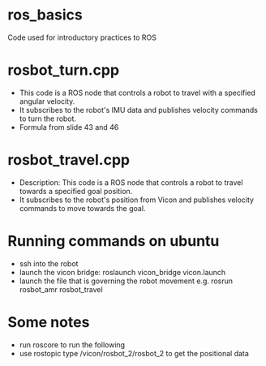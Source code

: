 # ros_basics
Code used for introductory practices to ROS

# rosbot_turn.cpp
* This code is a ROS node that controls a robot to travel with a specified angular velocity.
* It subscribes to the robot's IMU data and publishes velocity commands to turn the robot.
* Formula from slide 43 and 46

# rosbot_travel.cpp
* Description: This code is a ROS node that controls a robot to travel towards a specified goal position.
* It subscribes to the robot's position from Vicon and publishes velocity commands to move towards the goal.

# Running commands on ubuntu
* ssh into the robot
* launch the vicon bridge: roslaunch vicon_bridge vicon.launch
* launch the file that is governing the robot movement e.g. rosrun rosbot_amr rosbot_travel

# Some notes
* run roscore to run the following
* use rostopic type /vicon/rosbot_2/rosbot_2 to get the positional data